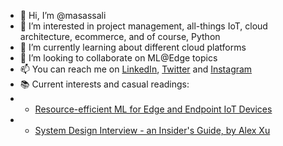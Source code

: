 - 👋 Hi, I’m @masassali
- 👀 I’m interested in project management, all-things IoT, cloud architecture, ecommerce, and of course, Python
- 🌱 I’m currently learning about different cloud platforms
- 💞️ I’m looking to collaborate on ML@Edge topics
- 📫 You can reach me on <a href="https://www.linkedin.com/in/masassali/" target="_blank">LinkedIn</a>, <a href="https://twitter.com/masassali" target="_blank">Twitter</a> and <a href="https://www.instagram.com/masassali/" target="_blank">Instagram</a>
- 📚 Current interests and casual readings:
- *  <a href="https://www.microsoft.com/en-us/research/project/resource-efficient-ml-for-the-edge-and-endpoint-iot-devices/" target="_blank">Resource-efficient ML for Edge and Endpoint IoT Devices</a>
- * <a href="https://courses.systeminterview.com/courses/system-design-interview-an-insider-s-guide" target="_blank">System Design Interview - an Insider's Guide, by Alex Xu</a>



<!---
masassali/masassali is a ✨ special ✨ repository because its `README.md` (this file) appears on your GitHub profile.
You can click the Preview link to take a look at your changes.
--->
